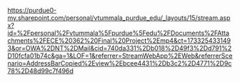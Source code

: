 https://purdue0-my.sharepoint.com/personal/vtummala_purdue_edu/_layouts/15/stream.aspx?id=%2Fpersonal%2Fvtummala%5Fpurdue%5Fedu%2FDocuments%2FAttachments%2FECE%20362%20Final%20Project%2Emp4&ct=1733254331493&or=OWA%2DNT%2DMail&cid=740da331%2Db018%2D49f3%2Dd791%2D10fcfa01b74c&ga=1&LOF=1&referrer=StreamWebApp%2EWeb&referrerScenario=AddressBarCopied%2Eview%2Ebcee4431%2Db3c2%2D4771%2D9c78%2D48d99c7f496d
